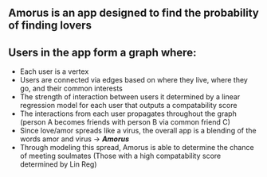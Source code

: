 ## Amorus is an app designed to find the probability of finding lovers

## Users in the app form a graph where: 
  <ul>
  <li> Each user is a vertex </li>
  <li> Users are connected via edges based on where they live, where they go, and their common interests </li>
  <li> The strength of interaction between users it determined by a linear regression model for each user that outputs a compatability score </li>
  <li>The interactions from each user propagates throughout the graph (person A becomes friends with person B via common friend C) </li>
  <li> Since love/amor spreads like a virus, the overall app is a blending of the words amor and virus -> <strong><em>Amorus</em></strong> </li>
  <li> Through modeling this spread, Amorus is able to determine the chance of meeting soulmates (Those with a high compatability score determined by Lin Reg) </li>
  </ul>
  
